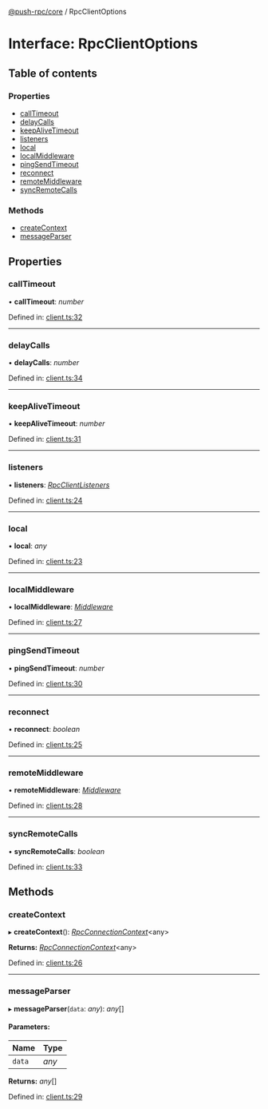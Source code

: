 [@push-rpc/core](../README.md) / RpcClientOptions

# Interface: RpcClientOptions

## Table of contents

### Properties

- [callTimeout](rpcclientoptions.md#calltimeout)
- [delayCalls](rpcclientoptions.md#delaycalls)
- [keepAliveTimeout](rpcclientoptions.md#keepalivetimeout)
- [listeners](rpcclientoptions.md#listeners)
- [local](rpcclientoptions.md#local)
- [localMiddleware](rpcclientoptions.md#localmiddleware)
- [pingSendTimeout](rpcclientoptions.md#pingsendtimeout)
- [reconnect](rpcclientoptions.md#reconnect)
- [remoteMiddleware](rpcclientoptions.md#remotemiddleware)
- [syncRemoteCalls](rpcclientoptions.md#syncremotecalls)

### Methods

- [createContext](rpcclientoptions.md#createcontext)
- [messageParser](rpcclientoptions.md#messageparser)

## Properties

### callTimeout

• **callTimeout**: *number*

Defined in: [client.ts:32](https://github.com/vasyas/typescript-rpc/blob/567818c/packages/core/src/client.ts#L32)

___

### delayCalls

• **delayCalls**: *number*

Defined in: [client.ts:34](https://github.com/vasyas/typescript-rpc/blob/567818c/packages/core/src/client.ts#L34)

___

### keepAliveTimeout

• **keepAliveTimeout**: *number*

Defined in: [client.ts:31](https://github.com/vasyas/typescript-rpc/blob/567818c/packages/core/src/client.ts#L31)

___

### listeners

• **listeners**: [*RpcClientListeners*](rpcclientlisteners.md)

Defined in: [client.ts:24](https://github.com/vasyas/typescript-rpc/blob/567818c/packages/core/src/client.ts#L24)

___

### local

• **local**: *any*

Defined in: [client.ts:23](https://github.com/vasyas/typescript-rpc/blob/567818c/packages/core/src/client.ts#L23)

___

### localMiddleware

• **localMiddleware**: [*Middleware*](../README.md#middleware)

Defined in: [client.ts:27](https://github.com/vasyas/typescript-rpc/blob/567818c/packages/core/src/client.ts#L27)

___

### pingSendTimeout

• **pingSendTimeout**: *number*

Defined in: [client.ts:30](https://github.com/vasyas/typescript-rpc/blob/567818c/packages/core/src/client.ts#L30)

___

### reconnect

• **reconnect**: *boolean*

Defined in: [client.ts:25](https://github.com/vasyas/typescript-rpc/blob/567818c/packages/core/src/client.ts#L25)

___

### remoteMiddleware

• **remoteMiddleware**: [*Middleware*](../README.md#middleware)

Defined in: [client.ts:28](https://github.com/vasyas/typescript-rpc/blob/567818c/packages/core/src/client.ts#L28)

___

### syncRemoteCalls

• **syncRemoteCalls**: *boolean*

Defined in: [client.ts:33](https://github.com/vasyas/typescript-rpc/blob/567818c/packages/core/src/client.ts#L33)

## Methods

### createContext

▸ **createContext**(): [*RpcConnectionContext*](rpcconnectioncontext.md)<any\>

**Returns:** [*RpcConnectionContext*](rpcconnectioncontext.md)<any\>

Defined in: [client.ts:26](https://github.com/vasyas/typescript-rpc/blob/567818c/packages/core/src/client.ts#L26)

___

### messageParser

▸ **messageParser**(`data`: *any*): *any*[]

#### Parameters:

| Name | Type |
| :------ | :------ |
| `data` | *any* |

**Returns:** *any*[]

Defined in: [client.ts:29](https://github.com/vasyas/typescript-rpc/blob/567818c/packages/core/src/client.ts#L29)
